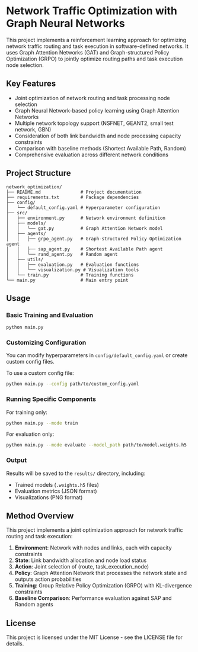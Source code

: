 # Network Traffic Optimization with Graph Neural Networks

This project implements a reinforcement learning approach for optimizing network traffic routing and task execution in software-defined networks. It uses Graph Attention Networks (GAT) and Graph-structured Policy Optimization (GRPO) to jointly optimize routing paths and task execution node selection.

## Key Features

- Joint optimization of network routing and task processing node selection
- Graph Neural Network-based policy learning using Graph Attention Networks
- Multiple network topology support (NSFNET, GEANT2, small test network, GBN)
- Consideration of both link bandwidth and node processing capacity constraints
- Comparison with baseline methods (Shortest Available Path, Random)
- Comprehensive evaluation across different network conditions

## Project Structure

```
network_optimization/
├── README.md               # Project documentation
├── requirements.txt        # Package dependencies
├── config/
│   └── default_config.yaml # Hyperparameter configuration
├── src/
│   ├── environment.py      # Network environment definition
│   ├── models/
│   │   └── gat.py          # Graph Attention Network model
│   ├── agents/
│   │   ├── grpo_agent.py   # Graph-structured Policy Optimization agent
│   │   ├── sap_agent.py    # Shortest Available Path agent
│   │   └── rand_agent.py   # Random agent
│   ├── utils/
│   │   ├── evaluation.py   # Evaluation functions
│   │   └── visualization.py # Visualization tools
│   └── train.py            # Training functions
└── main.py                 # Main entry point
```

## Usage

### Basic Training and Evaluation

```bash
python main.py
```

### Customizing Configuration

You can modify hyperparameters in `config/default_config.yaml` or create custom config files.

To use a custom config file:
```bash
python main.py --config path/to/custom_config.yaml
```

### Running Specific Components

For training only:
```bash
python main.py --mode train
```

For evaluation only:
```bash
python main.py --mode evaluate --model_path path/to/model.weights.h5
```

### Output

Results will be saved to the `results/` directory, including:
- Trained models (`.weights.h5` files)
- Evaluation metrics (JSON format)
- Visualizations (PNG format)

## Method Overview

This project implements a joint optimization approach for network traffic routing and task execution:

1. **Environment**: Network with nodes and links, each with capacity constraints
2. **State**: Link bandwidth allocation and node load status
3. **Action**: Joint selection of (route, task_execution_node)
4. **Policy**: Graph Attention Network that processes the network state and outputs action probabilities
5. **Training**: Group Relative Policy Optimization (GRPO) with KL-divergence constraints
6. **Baseline Comparison**: Performance evaluation against SAP and Random agents

## License

This project is licensed under the MIT License - see the LICENSE file for details.